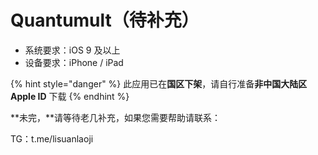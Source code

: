 # Quantumult（待补充）

* 系统要求：iOS 9 及以上
* 设备要求：iPhone / iPad

{% hint style="danger" %}
此应用已在**国区下架**，请自行准备**非中国大陆区 Apple ID** 下载
{% endhint %}

**未完，**请等待老几补充，如果您需要帮助请联系：

TG：t.me/lisuanlaoji

